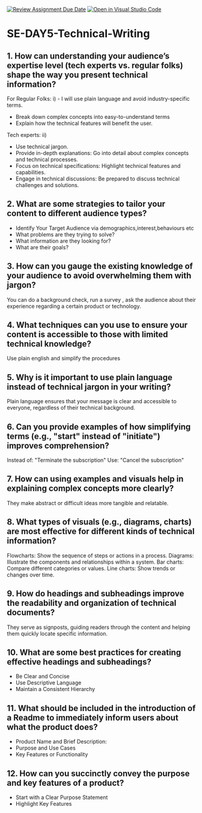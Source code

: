 [![Review Assignment Due Date](https://classroom.github.com/assets/deadline-readme-button-22041afd0340ce965d47ae6ef1cefeee28c7c493a6346c4f15d667ab976d596c.svg)](https://classroom.github.com/a/zsAR-pyY)
[![Open in Visual Studio Code](https://classroom.github.com/assets/open-in-vscode-2e0aaae1b6195c2367325f4f02e2d04e9abb55f0b24a779b69b11b9e10269abc.svg)](https://classroom.github.com/online_ide?assignment_repo_id=15668982&assignment_repo_type=AssignmentRepo)
# SE-DAY5-Technical-Writing
## 1. How can understanding your audience’s expertise level (tech experts vs. regular folks) shape the way you present technical information?
For Regular Folks: 
i) - I will use plain language and avoid industry-specific terms.
   - Break down complex concepts into easy-to-understand terms
   - Explain how the technical features will benefit the user.

Tech experts:
ii) 
- Use technical jargon.
- Provide in-depth explanations: Go into detail about complex concepts and technical processes.
- Focus on technical specifications: Highlight technical features and capabilities.
- Engage in technical discussions: Be prepared to discuss technical challenges and solutions.
  
## 2. What are some strategies to tailor your content to different audience types?
- Identify Your Target Audience via demographics,interest,behaviours etc
- What problems are they trying to solve?
- What information are they looking for?
- What are their goals?

## 3. How can you gauge the existing knowledge of your audience to avoid overwhelming them with jargon?
You can do a background check, run a survey , ask the audience about their experience regarding a certain product or technology.
## 4. What techniques can you use to ensure your content is accessible to those with limited technical knowledge?
Use plain english and simplify the procedures 
## 5. Why is it important to use plain language instead of technical jargon in your writing?
Plain language ensures that your message is clear and accessible to everyone, regardless of their technical background.
## 6. Can you provide examples of how simplifying terms (e.g., "start" instead of "initiate") improves comprehension?
Instead of: "Terminate the subscription"
Use: "Cancel the subscription"
## 7. How can using examples and visuals help in explaining complex concepts more clearly?
They make abstract or difficult ideas more tangible and relatable.
## 8. What types of visuals (e.g., diagrams, charts) are most effective for different kinds of technical information?
Flowcharts: Show the sequence of steps or actions in a process.
Diagrams: Illustrate the components and relationships within a system.
Bar charts: Compare different categories or values.
Line charts: Show trends or changes over time.
## 9. How do headings and subheadings improve the readability and organization of technical documents?
They serve as signposts, guiding readers through the content and helping them quickly locate specific information.
## 10. What are some best practices for creating effective headings and subheadings?
-  Be Clear and Concise
-  Use Descriptive Language
-  Maintain a Consistent Hierarchy

## 11. What should be included in the introduction of a Readme to immediately inform users about what the product does?
-  Product Name and Brief Description:
-  Purpose and Use Cases
-  Key Features or Functionality
## 12. How can you succinctly convey the purpose and key features of a product?
- Start with a Clear Purpose Statement
- Highlight Key Features
